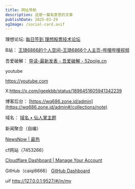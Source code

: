 ```yaml
---
title: 网址导航
description: 这是一篇有意思的文章
publishDate: 2025-03-29
ogImage: /social-card.avif
---
```

理想论坛:
[每日签到 理想股票技术论坛](https://www.55188.com/plugin.php?id=sign)

B站：
[王琦6866的个人空间-王琦6866个人主页-哔哩哔哩视频](https://space.bilibili.com/3493261186435969/favlist?fid=2260782269&ftype=create)

吾爱破解：
[导读-最新发表 - 吾爱破解 - 52pojie.cn](https://www.52pojie.cn/forum.php?mod=guide&view=newthread)

youtube

https://youtube.com

X:https://x.com/igeekbb/status/1896451605941342239

博客后台：
[https://wq686.zone.id/admin](https://wq686.zone.id/admin#/collections/note)

域名：
[域名 • 仙人掌主题](https://wq686.zone.id/posts/20250329_%E5%9F%9F%E5%90%8D/)

[](https://wq686.zone.id/posts/20250329_%E5%9F%9F%E5%90%8D/)新闻聚合（自编）

[NewsNow | 最热](https://wq681.zone.id/c/hottest)

[](https://wq681.zone.id/c/hottest)cf网站（7453266）

[Cloudflare Dashboard | Manage Your Account](https://dash.cloudflare.com/2ab07ac64c0d45ede441410c05a91234/home/domains)

GitHub（caiqi6666）
[GitHub Dashboard](https://github.com/dashboard)

[](https://dash.cloudflare.com/2ab07ac64c0d45ede441410c05a91234/home/domains)
uif
http://127.0.0.1:9527/#/in/my
